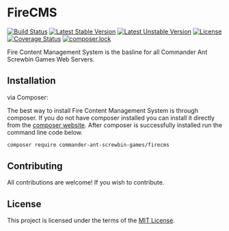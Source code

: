 # FireCMS
[![Build Status](https://travis-ci.org/Commander-Ant-Screwbin-Games/firecms.svg?branch=master)](https://travis-ci.org/Commander-Ant-Screwbin-Games/firecms)
[![Latest Stable Version](https://poser.pugx.org/commander-ant-screwbin-games/firecms/v/stable)](https://packagist.org/packages/commander-ant-screwbin-games/firecms)
[![Latest Unstable Version](https://poser.pugx.org/commander-ant-screwbin-games/firecms/v/unstable)](https://packagist.org/packages/commander-ant-screwbin-games/firecms)
[![License](https://poser.pugx.org/commander-ant-screwbin-games/firecms/license)](https://packagist.org/packages/commander-ant-screwbin-games/firecms)
[![Coverage Status](https://coveralls.io/repos/github/Commander-Ant-Screwbin-Games/firecms/badge.svg?branch=master)](https://coveralls.io/github/Commander-Ant-Screwbin-Games/firecms?branch=master)
[![composer.lock](https://poser.pugx.org/commander-ant-screwbin-games/firecms/composerlock)](https://packagist.org/packages/commander-ant-screwbin-games/firecms)

Fire Content Management System is the basline for all Commander Ant Screwbin Games Web Servers.

## Installation

via Composer:

The best way to install Fire Content Management System is through composer. If you do not have composer installed you can install it directly from the [composer website](https://getcomposer.org/). After composer is successfully installed run the command line code below.

```sh
composer require commander-ant-screwbin-games/firecms
```

## Contributing

All contributions are welcome! If you wish to contribute.

## License

This project is licensed under the terms of the [MIT License](https://opensource.org/licenses/MIT).
